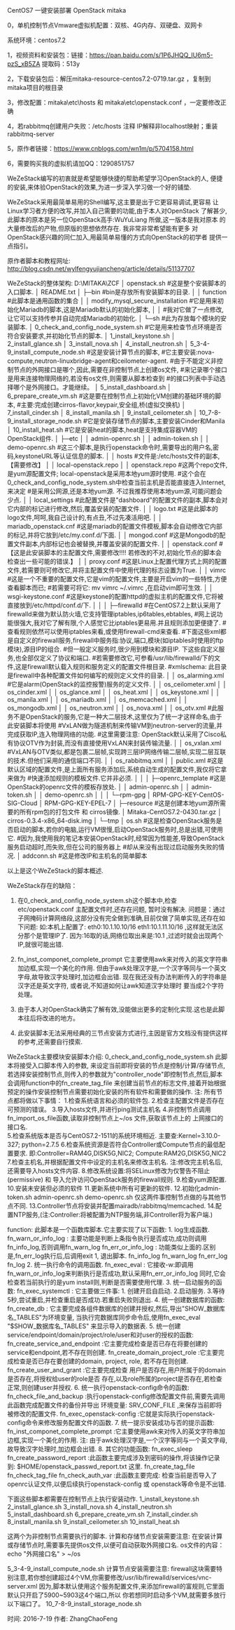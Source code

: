﻿CentOS7 一键安装部署 OpenStack  mitaka

0，单机控制节点Vmware虚拟机配置：双核、4G内存、双硬盘、双网卡

系统环境：centos7.2

1，视频资料和安装包：链接：https://pan.baidu.com/s/1P6JHQQ_IU6m5-pzS_xB5ZA 
                     提取码：513y

2，下载安装包后：解压mitaka-resource-centos7.2-0719.tar.gz ，复制到mitaka项目的根目录

3，修改配置：mitaka\etc\hosts 和 mitaka\etc\openstack.conf ，一定要修改正确

4，若rabbitmq创建用户失败：/etc/hosts 注释 IP解释非localhost映射；重装 rabbitmq-server

5，原作者链接：https://www.cnblogs.com/wn1m/p/5704158.html

6，需要购买我的虚拟机请加QQ：1290851757

WeZeStack编写的初衷就是希望能够快捷的帮助希望学习OpenStack的人,
便捷的安装,来体验OpenStack的效果,为进一步深入学习做一个好的铺垫.

WeZeStack采用最简单易用的Shell编写,这主要是出于它更容易调试,更容易
让Linux学习者方便的改写,并加入自己需要的功能,由于本人对OpenStack
了解甚少,此脚本的原本是另一位OpenStack高手:WuYuLiang 所做,这一版本是我对原本
的大量修改后的产物,但原版的思想依然存在. 我非常非常希望能有更多
对OpenStack感兴趣的同仁加入,用最简单易懂的方式向OpenStack的初学者
提供一点指引。

原作者脚本和教程网址:
http://blog.csdn.net/wylfengyujiancheng/article/details/51137707

WeZeStack的整体架构:
D:\MITAKA\ZCF
│  openstack.sh		#这是整个安装脚本的入口脚本.
│  README.txt
│
├─bin									#bin是存放所有安装脚本的目录.
│  │  function							#此脚本是通用函数的集合
│  │  modify_mysql_secure_installation  #它是用来初始化Mariadb的脚本,这是Mariadb默认的初始化脚本,
│  │									#我对它做了一点修改,让它可以支持传参并自动完成Mariadb的初始化.
│  └─sh									#此为存放每个模块的安装脚本.
│          0_check_and_config_node_system.sh		#它是用来检查节点环境是否符合安装要求,并初始化节点的脚本.
│          1_install_keystone.sh
│          2_install_glance.sh
│          3_install_nova.sh
│          4_install_neutron.sh
│          5_3-4-9_install_compute_node.sh			#这是安装计算节点的脚本,
													#它主要安装:nova-compute,neutron-linuxbridge-agent和ceilometer-agent.
													#由于不能定义非控制节点的外网接口是哪个,因此,需要在非控制节点上创建os文件,
													#来记录哪个接口是用来连接物理网络的,若没有os文件,则需要从脚本检查到
													#的接口列表中手动选择哪个是外网接口。才能继续。
│          5_install_dashboard.sh
│          6_prepare_create_vm.sh					#这是要在控制节点上初始化VM创建的基础环境的脚本,
													#主要:完成创建cirros-flavor,keypair,安全组,桥(虚拟交换机)
│          7_install_cinder.sh
│          8_install_manila.sh
│          9_install_ceilometer.sh
│          10_7-8-9_install_storage_node.sh			#它是安装存储节点的脚本,主要安装Cinder和Manila
│          10_install_heat.sh						#它是安装heat的脚本,heat是支持集成容器VM的OpenStack组件.
│
├─etc
│  │  admin-openrc.sh
│  │  admin-token.sh
│  │  demo-openrc.sh				#这三个脚本,是执行openstack命令时,需要导出的用户名,密码,keystoneURL等认证信息的脚本.
│  │  hosts							#文件是:/etc/hosts文件的副本, 【需要修改】
│  │  local-openstack.repo
│  │  openstack.repo				#这两个repo文件,是yum源配置文件; local-openstack是采用本地yum源时使用.
									#这个会在0_check_and_config_node_system.sh中检查当前主机是否能直接连入Internet,来决定
									#是采用公网源,还是本地yum源. 不过我推荐使用本地yum源,可能问题会少点.
│  │  local_settings				#此配置文件是"dashboard"的配置文件的副本,脚本会对它内部的标记进行修改,然后,覆盖安装的配置文件.
│  │  logo.txt						#这是此脚本的logo文件,呵呵,我自己设计的,有点丑,不过先凑活用吧.
│  │  mariadb_openstack.cnf			#这是mariadb的配置文件模板,脚本会自动修改它内部的标记,并将它放到/etc/my.conf.d/下面.
│  │  mongod.conf					#这是Mongodb的配置文件副本,内部标记也会被替换,并覆盖安装的配置文件.
│  │  openstack.conf				#【这是此安装脚本的主配置文件,需要修改!!!! 若修改的不对,初始化节点的脚本会检查出一些可能的错误.】
│  │  proxy.conf					#这是Linux上配置代理方式上网的配置文件,若需要则可修改它,并将主配置文件中使用代理的标志设置为True.
│  │  vimrc							#这是一个不重要的配置文件,它是vim的配置文件,主要是开启vim的一些特性,方便查看脚本而已;
									#若需要可将它: mv  vimrc  ~/.vimrc  ,在启动vim即可生效.
│  │  wsgi-keystone.conf			#这是keystone的配置httpd的虚拟主机的配置文件,它将被直接放到/etc/httpd/conf.d/下.
│  │
│  ├─firewalld						#在CentOS7.2上默认采用了firewalld来做为默认防火墙,它支持管理iptables,ip6tables,ebtables,
									#网上说功能很强大,我对它了解有限,个人感觉它比iptables更易用.并且规则添加更便捷了.
									#查看规则依然可以使用iptables来看,或使用firewall-cmd来查看.
						#下面这些xml都是自定义的firewall服务,firewall中服务指:协议,端口,模块(如iptables时使用的ftp模块),源目IP的组合.
						#但一般定义服务时,很少用到模块和源目IP. 下这些自定义服务,也全部仅定义了协议和端口.
						#若需要修改它,可参看/usr/lib/firewalld/下的文件,这是firewall默认载入规则和服务定义的配置文件根目录.
						#xmlschema: 此目录是firewall中各种配置文件如何编写的规则定义文件的目录.
│  │      os_alarming.xml			#它是alarm(OpenStack的监控报警)服务的定义文件.
│  │      os_ceilometer.xml
│  │      os_cinder.xml
│  │      os_glance.xml
│  │      os_heat.xml
│  │      os_keystone.xml
│  │      os_manila.xml
│  │      os_mariadb.xml
│  │      os_memcached.xml
│  │      os_mongodb.xml
│  │      os_neutron.xml
│  │      os_nova.xml
│  │      os_otv.xml				#此服务不是OpenStack的服务,它是一种大二层技术,这里仅为了统一才这样命名,由于此安装脚本将使用
									#VxLAN做为隧道机制来传输VM到neutron-server的流量,并完成获取IP,连入物理网络的功能.
									#这里需要注意: OpenStack默认采用了Cisco私有协议OTV作为封装,而没有直接使用VxLAN来封装传输流量.
│  │      os_vxlan.xml				#VxLAN与OTV类似,都是包裹二层帧,实现跨三层IP网络传输二层帧,实现二层互联的技术.但他们采用的通信端口不同.
│  │      os_rabbitmq.xml
│  │      public.xml				#这是默认区域的配置文件,是上面所有服务添加后,系统自动生成的配置文件,我仅将它拿来做为
									#快速添加规则的模板文件.它并非必须.
│  │
│  ├─openrc_template				#这是OpenStack的openrc文件的模板存放处.
│  │      admin-openrc.sh
│  │      admin-token.sh
│  │      demo-openrc.sh
│  │
│  └─rpm-gpg
│          RPM-GPG-KEY-CentOS-SIG-Cloud
│          RPM-GPG-KEY-EPEL-7
│
├─resource							#这是创建本地yum源所需要的所有rpm包的打包文件 和 cirros镜像.
│      Mitaka-CentOS7.2-0430.tar.gz
│      cirros-0.3.4-x86_64-disk.img
│
└─tmp
│      os.sh			#这是检查OpenStack服务是否启动的脚本,若你的电脑,运行VM很慢,启动OpenStack服务时,总是出错,可使用它.
						#因为,我使用我的笔记本安装OpenStack时,经常因为性能差,导致OpenStack服务启动超时,而失败,但在公司的服务器上
						#却从来没有出现过启动服务失败的情况.
│      addconn.sh 		#这是修改IP和主机名的简单脚本


以上是这个WeZeStack的脚本概述.

WeZeStack存在的缺陷：
1. 在0_check_and_config_node_system.sh这个脚本中,检查etc/openstack.conf 主配置文件时,还存在问题,
   暂时没有解决.
   问题是：通过子网掩码计算网络段,这部分没有完全做到准确,目前仅做了简单实现,还存在如下问题:
   如:本机上配置了:
      eth0:10.1.10.10/16   eth1:10.1.11.10/16 ,这样就无法区分那个是管理IP了.
      因为:16取的话,网络位取出来是:10.1 ,过滤时就会出现两个IP,就很可能出错.
2. fn_inst_componet_complete_prompt	
	它主要使用awk来对传入的英文字符串加边框,实现一个美化的作用.
	但由于awk处理汉字是,一个汉字等同与一个英文字母,故导致汉字处理时,加边框会出错.
	现在我还没有办法判断传入的字符串是汉字还是英文字符, 或者说,不知道如何让awk知道汉字处理时
	要当成2个字符处理。
	
3. 由于本人对OpenStack确实了解有效,没能做出更多的定制化实现.这也是此脚本往后将改进的地方。
4. 此安装脚本无法采用经典的三节点安装方式进行,主因是官方文档没有提供这样的参考,还需要自行摸索.

WeZeStack主要模块安装脚本介绍:
0_check_and_config_node_system.sh
	此脚本将接受入口脚本传入的参数, 来设定当前即将安装的节点是控制/计算/存储节点,
	若选择安装控制节点,则传入的参数就为"controller_node"即控制节点,然后,脚本会调用function中的fn_create_tag_file
	来创建当前节点的标志文件,接着开始根据预定的操作安装控制节点需要初始化安装的所有软件和需要做的操作.
	注:
		所有节点都将做以下事情：
		1.检查系统语言和必须的软件包.
        2.检查主配置文件是否存在可预测的错误。
        3.导入hosts文件,并进行ping测试主机名
        4.非控制节点调用fn_import_os_file函数,读取非控制节点上~/os 文件,获取该节点上的
          上网接口的接口名.  
        5.检查系统版本是否与CentOS7.2-1511的系统环境相近.
          主要查:Kernel=3.10.0-327; python=2.7.5
        6.检查系统资源是否符合Controller或Compute节点的最低配置要求.
          即:Controller=RAM4G,DISK5G,NIC2; Compute:RAM2G,DISK5G,NIC2
        7.检查主机名,并根据配置文件中设定的主机名来修改主机名.
          注:修改完主机名后,还需要导入hosts文件内容.
        8.修改系统设置:将SELinux修改为仅警告不阻止(permissive) 和 导入允许访问OpenStack服务的firewall规则.
        9.检查yum源配置.
        10.安装未安装但必须的软件
        11.更新系统中所有可更新的软件.
        12.初始化admin-token.sh admin-openrc.sh demo-openrc.sh
	仅这两件事控制节点做的与其他节点不同.
        13.Controller节点将安装并配置mairadb/rabbitmq/memcached.
        14.配置NTP服务,(注:Controller:将被配置为NTP服务端,非Controller将为客户端.)

function:
	此脚本是一个函数库脚本.它主要实现了以下函数:
	1. log生成函数.
		fn_warn_or_info_log : 主要功能是判断上条指令执行是否成功,成功则调用fn_info_log,否则调用fn_warn_log
		fn_err_or_info_log : 功能类似上面的.区别是,fn_err_log执行后,后调用exit 1, 退出脚本.
		fn_info_log
		fn_warn_log
		fn_err_log
		fn_log
	2. 统一执行命令的调用函数.
		fn_exec_eval : 它接收-w:即调用fn_warn_or_info_log来判断执行是否成功,默认采用fn_err_or_info_log
						同时,它会检查若当前执行的是yum install则,判断是否需要使用代理.
	3. 统一启动服务的函数:
		fn_exec_systemctl : 它主要做三件事:
							1. 创建开启自启动. 2.启动服务. 3.等待5秒,尝试重启,并检查重启是否成功.若重启失败则退出.
	4. 统一创建数据库的函数:
		fn_create_db : 它主要完成各组件数据库的创建并授权,然后,导出"SHOW_数据库名_TABLES"为环境变量,
						当执行完数据库同步命令后,使用fn_exec_eval "$SHOW_数据库名_TABLES" 来显示导入的数据表.
	5. 统一创建service/endpoint/domain/project/role/user和对user的授权的函数:
		fn_create_service_and_endpoint	:它主要完成检查是否已存在将要创建的service和endpoint,若不存在则创建.
		fn_create_domain_project_role	:它主要完成检查是否已存在要创建的domain, project, role, 若不存在则创建.
		fn_create_user_and_grant	:它主要完成检查 用户是否存在,用户所属于的domain是否存在,将授权给user的role是否
									存在,以及role所属的project是否存在,若检查正常,则创建user并授权.
	6. 统一执行openstack-config命令的函数:
		fn_check_file_and_backup	:执行openstack-config修改配置文件前,需要先调用此函数完成配置文件的备份并导出
									环境变量: SRV_CONF_FILE ,来保存当前即将被修改的配置文件.
		fn_exec_openstack-config 	:它就是实际执行openstack-config命令来修改服务配置文件的函数.
	7. 统一提示安装成功与否的提示函数:
		fn_inst_componet_complete_prompt	:它主要使用awk来对传入的英文字符串加边框,实现一个美化的作用.
											注: 由于awk处理汉字是,一个汉字等同与一个英文字母,故导致汉字处理时,加边框会出错.
	8. 其它的功能函数:
		fn_exec_sleep
		fn_create_password_report	:此函数主要完成涉及到密码的操作,将该操作记录到: $HOME/openstack_passwd_report.txt 这里.
		fn_create_tag_file
		fn_check_tag_file
		fn_check_auth_var	:此函数主要完成: 检查当前是否导入了openrc认证文件,以便后续执行openstack-config 或 openstack等命令是不出错.
		
下面这些脚本都需要在控制节点上执行安装动作.
1_install_keystone.sh
2_install_glance.sh
3_install_nova.sh
4_install_neutron.sh
5_install_dashboard.sh
6_prepare_create_vm.sh
7_install_cinder.sh
8_install_manila.sh
9_install_ceilometer.sh
10_install_heat.sh

这两个为非控制节点需要执行的脚本.
计算和存储节点安装需要注意:
	在安装计算或存储节点时,需要事先提供os文件,以便可自动获取外网接口名.
	os文件的内容：
		echo "外网接口名" > ~/os
		
5_3-4-9_install_compute_node.sh
	计算节点安装需要注意:
	firewall这块需要特别注意,若你想创建超过4个VM,你需要修改/usr/lib/firewalld/services/vnc-server.xml
	因为,脚本默认使用这个服务配置文件,来添加firewall的富规则,它里面默认只开启了5900~5903这4个端口,所以
	你若想同时启动多个VM,就需要多放行以下端口了。
10_7-8-9_install_storage_node.sh


时间: 2016-7-19
作者: ZhangChaoFeng

